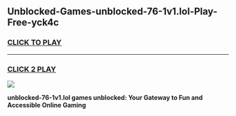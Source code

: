 
## Unblocked-Games-unblocked-76-1v1.lol-Play-Free-yck4c
<h3>
<a href="https://premium76.site?title=unblocked-76-1v1.lol&ref=17A">CLICK TO PLAY</a></h3>
<hr>

<h3>
<a href="https://premium76.site?title=unblocked-76-1v1.lol&ref=17A">CLICK 2 PLAY</a>
  
</h3>

<a href="https://premium76.site?title=unblocked-76-1v1.lol&ref=17A"><img src="https://clearcache.store/games.png"></a>


**unblocked-76-1v1.lol games unblocked: Your Gateway to Fun and Accessible Online Gaming**
